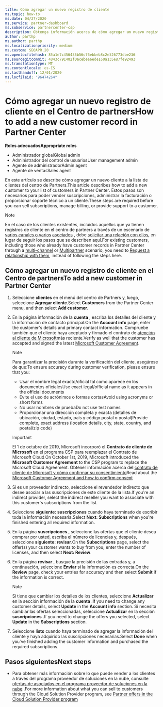 ```yaml
---
title: Cómo agregar un nuevo registro de cliente
ms.topic: how-to
ms.date: 04/27/2020
ms.service: partner-dashboard
ms.subservice: partnercenter-csp
description: Obtenga información acerca de cómo agregar un nuevo registro de cliente en el centro de Partners. A continuación, puede vender las suscripciones del cliente, administrar la facturación o proporcionar soporte al cliente.
author: parthp
ms.author: parthp
ms.localizationpriority: medium
ms.custom: SEOAPR.20
ms.openlocfilehash: 85a1e7c456435b56c76ebbeb8c2e526773dbe236
ms.sourcegitcommit: 4043c791402f0acebee6ede160a135e87fe92493
ms.translationtype: MT
ms.contentlocale: es-ES
ms.lasthandoff: 12/01/2020
ms.locfileid: "96474264"
---
```

# <a name="how-to-add-a-new-customer-record-in-partner-center"></a><span data-ttu-id="f871a-104">Cómo agregar un nuevo registro de cliente en el Centro de partners</span><span class="sxs-lookup"><span data-stu-id="f871a-104">How to add a new customer record in Partner Center</span></span>


<span data-ttu-id="f871a-105">**Roles adecuados**</span><span class="sxs-lookup"><span data-stu-id="f871a-105">**Appropriate roles**</span></span>

- <span data-ttu-id="f871a-106">Administrador global</span><span class="sxs-lookup"><span data-stu-id="f871a-106">Global admin</span></span>
- <span data-ttu-id="f871a-107">Administrador del control de usuarios</span><span class="sxs-lookup"><span data-stu-id="f871a-107">User management admin</span></span>
- <span data-ttu-id="f871a-108">Agente de administrador</span><span class="sxs-lookup"><span data-stu-id="f871a-108">Admin agent</span></span>
- <span data-ttu-id="f871a-109">Agente de ventas</span><span class="sxs-lookup"><span data-stu-id="f871a-109">Sales agent</span></span>

<span data-ttu-id="f871a-110">En este artículo se describe cómo agregar un nuevo cliente a la lista de clientes del centro de Partners.</span><span class="sxs-lookup"><span data-stu-id="f871a-110">This article describes how to add a new customer to your list of customers in Partner Center.</span></span> <span data-ttu-id="f871a-111">Estos pasos son necesarios para poder vender suscripciones, administrar la facturación o proporcionar soporte técnico a un cliente.</span><span class="sxs-lookup"><span data-stu-id="f871a-111">These steps are required before you can sell subscriptions, manage billing, or provide support to a customer.</span></span>

>[!NOTE]
><span data-ttu-id="f871a-112">En el caso de los clientes existentes, incluidos aquellos que ya tienen registros de cliente en el centro de partners a través de un escenario de [varios canales o varios](multichannel.md) [asociados](multipartner.md) , debe [solicitar una relación con ellos](request-a-relationship-with-a-customer.md), en lugar de seguir los pasos que se describen aquí.</span><span class="sxs-lookup"><span data-stu-id="f871a-112">For existing customers, including those who already have customer records in Partner Center through a [multi-channel](multichannel.md) or [Multipartner](multipartner.md) scenario, you need to [Request a relationship with them](request-a-relationship-with-a-customer.md), instead of following the steps here.</span></span>

## <a name="to-add-a-new-customer-in-partner-center"></a><span data-ttu-id="f871a-113">Cómo agregar un nuevo registro de cliente en el Centro de partners</span><span class="sxs-lookup"><span data-stu-id="f871a-113">To add a new customer in Partner Center</span></span>

1. <span data-ttu-id="f871a-114">Seleccione **clientes** en el menú del centro de Partners y, luego, seleccione **Agregar cliente**.</span><span class="sxs-lookup"><span data-stu-id="f871a-114">Select **Customers** from the Partner Center menu, and then select **Add customer**.</span></span>

2. <span data-ttu-id="f871a-115">En la página información de la **cuenta** , escriba los detalles del cliente y la información de contacto principal.</span><span class="sxs-lookup"><span data-stu-id="f871a-115">On the **Account info** page, enter the customer's details and primary contact information.</span></span> <span data-ttu-id="f871a-116">Compruebe también que el cliente haya aceptado y firmado el contrato de [atención al cliente de Microsoft](agreements.md)más reciente.</span><span class="sxs-lookup"><span data-stu-id="f871a-116">Verify as well that the customer has accepted and signed the latest [Microsoft Customer Agreement](agreements.md).</span></span>

   >[!NOTE]
   >
   ><span data-ttu-id="f871a-117">Para garantizar la precisión durante la verificación del cliente, asegúrese de que:</span><span class="sxs-lookup"><span data-stu-id="f871a-117">To ensure accuracy during customer verification, please ensure that you:</span></span>
   >
   >- <span data-ttu-id="f871a-118">Usar el nombre legal exacto/oficial tal como aparece en los documentos oficiales</span><span class="sxs-lookup"><span data-stu-id="f871a-118">Use exact legal/official name as it appears in the official documents</span></span>
   >- <span data-ttu-id="f871a-119">Evite el uso de acrónimos o formas cortas</span><span class="sxs-lookup"><span data-stu-id="f871a-119">Avoid using acronyms or short forms</span></span>
   >- <span data-ttu-id="f871a-120">No usar nombres de prueba</span><span class="sxs-lookup"><span data-stu-id="f871a-120">Do not use test names</span></span>
   >- <span data-ttu-id="f871a-121">Proporcionar una dirección completa y exacta (detalles de ubicación, ciudad, estado, país y código postal o postal)</span><span class="sxs-lookup"><span data-stu-id="f871a-121">Provide complete, exact address (location details, city, state, country, and postal/zip code)</span></span>

   >[!IMPORTANT]
   > <span data-ttu-id="f871a-122">El 1 de octubre de 2019, Microsoft incorporó el **Contrato de cliente de Microsoft** en el programa CSP para reemplazar el Contrato de Microsoft Cloud.</span><span class="sxs-lookup"><span data-stu-id="f871a-122">On October 1st, 2019, Microsoft introduced the **Microsoft Customer Agreement** to the CSP program to replace the Microsoft Cloud Agreement.</span></span> <span data-ttu-id="f871a-123">Obtener información acerca del [contrato de cliente de Microsoft y cómo confirmar su consentimiento](confirm-customer-agreement.md)</span><span class="sxs-lookup"><span data-stu-id="f871a-123">Read about the [Microsoft Customer Agreement and how to confirm consent](confirm-customer-agreement.md)</span></span>
  
3. <span data-ttu-id="f871a-124">Si es un proveedor indirecto, seleccione el revendedor indirecto que desee asociar a las suscripciones de este cliente de la lista.</span><span class="sxs-lookup"><span data-stu-id="f871a-124">If you're an indirect provider, select the indirect reseller you want to associate with this customer's subscriptions from the list.</span></span>

4. <span data-ttu-id="f871a-125">Seleccione **siguiente: suscripciones** cuando haya terminado de escribir toda la información necesaria.</span><span class="sxs-lookup"><span data-stu-id="f871a-125">Select **Next: Subscriptions** when you're finished entering all required information.</span></span>

5. <span data-ttu-id="f871a-126">En la página **suscripciones** , seleccione las ofertas que el cliente desea comprar por usted, escriba el número de licencias y, después, seleccione **siguiente: revisar**.</span><span class="sxs-lookup"><span data-stu-id="f871a-126">On the **Subscriptions** page, select the offer(s) your customer wants to buy from you, enter the number of licenses, and then select **Next: Review**.</span></span>

6. <span data-ttu-id="f871a-127">En la página **revisar** , busque la precisión de las entradas y, a continuación, seleccione **Enviar** si la información es correcta.</span><span class="sxs-lookup"><span data-stu-id="f871a-127">On the **Review** page, check your entries for accuracy and then select **Submit** if the information is correct.</span></span>

   >[!NOTE]
   ><span data-ttu-id="f871a-128">Si tiene que cambiar los detalles de los clientes, seleccione **Actualizar** en la sección información de la **cuenta** .</span><span class="sxs-lookup"><span data-stu-id="f871a-128">If you need to change any customer details, select **Update** in the **Account info** section.</span></span> <span data-ttu-id="f871a-129">Si necesita cambiar las ofertas seleccionadas, seleccione **Actualizar** en la sección **suscripciones** .</span><span class="sxs-lookup"><span data-stu-id="f871a-129">If you need to change the offers you selected, select **Update** in the **Subscriptions** section.</span></span>

7. <span data-ttu-id="f871a-130">Seleccione **listo** cuando haya terminado de agregar la información del cliente y haya adquirido las suscripciones necesarias.</span><span class="sxs-lookup"><span data-stu-id="f871a-130">Select **Done** when you've finished adding the customer information and purchased the required subscriptions.</span></span>

## <a name="next-steps"></a><span data-ttu-id="f871a-131">Pasos siguientes</span><span class="sxs-lookup"><span data-stu-id="f871a-131">Next steps</span></span>

- <span data-ttu-id="f871a-132">Para obtener más información sobre lo que puede vender a los clientes a través del programa proveedor de soluciones en la nube, consulte [ofertas de asociados en el programa proveedor de soluciones en la nube](csp-offers.md) .</span><span class="sxs-lookup"><span data-stu-id="f871a-132">For more information about what you can sell to customers through the Cloud Solution Provider program, see [Partner offers in the Cloud Solution Provider program](csp-offers.md)</span></span>

